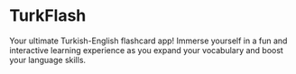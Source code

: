 # TurkFlash
 Your ultimate Turkish-English flashcard app! Immerse yourself in a fun and interactive learning experience as you expand your vocabulary and boost your language skills.
